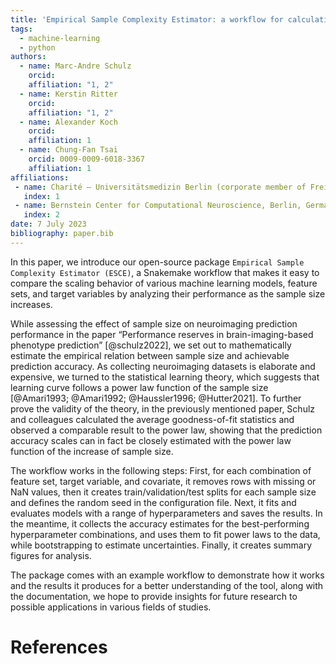 ```yaml
---
title: 'Empirical Sample Complexity Estimator: a workflow for calculating necessary sample size and highest achievable accuracy'
tags:
  - machine-learning
  - python
authors:
  - name: Marc-Andre Schulz
    orcid: 
    affiliation: "1, 2"
  - name: Kerstin Ritter
    orcid: 
    affiliation: "1, 2"
  - name: Alexander Koch
    orcid: 
    affiliation: 1
  - name: Chung-Fan Tsai
    orcid: 0009-0009-6018-3367
    affiliation: 1
affiliations:
 - name: Charité – Universitätsmedizin Berlin (corporate member of Freie Universität Berlin, Humboldt-Universität zu Berlin, and Berlin Institute of Health), Department of Psychiatry and Psychotherapy, Berlin, Germany
   index: 1
 - name: Bernstein Center for Computational Neuroscience, Berlin, Germany
   index: 2
date: 7 July 2023
bibliography: paper.bib
---
```


In this paper, we introduce our open-source package ``Empirical Sample Complexity Estimator (ESCE)``, a Snakemake workflow that makes it easy to compare the scaling behavior of various machine learning models, feature sets, and target variables by analyzing their performance as the sample size increases. 

While assessing the effect of sample size on neuroimaging prediction performance in the paper “Performance reserves in brain-imaging-based phenotype prediction” [@schulz2022], we set out to mathematically estimate the empirical relation between sample size and achievable prediction accuracy. As collecting neuroimaging datasets is elaborate and expensive, we turned to the statistical learning theory, which suggests that learning curve follows a power law function of the sample size [@Amari1993; @Amari1992; @Haussler1996; @Hutter2021]. To further prove the validity of the theory, in the previously mentioned paper, Schulz and colleagues calculated the average goodness-of-fit statistics and observed a comparable result to the power law, showing that the prediction accuracy scales can in fact be closely estimated with the power law function of the increase of sample size. 

The workflow works in the following steps: First, for each combination of feature set, target variable, and covariate, it removes rows with missing or NaN values, then it creates train/validation/test splits for each sample size and defines the random seed in the configuration file. Next, it fits and evaluates models with a range of hyperparameters and saves the results. In the meantime, it collects the accuracy estimates for the best-performing hyperparameter combinations, and uses them to fit power laws to the data, while bootstrapping to estimate uncertainties. Finally, it creates summary figures for analysis. 

The package comes with an example workflow to demonstrate how it works and the results it produces for a better understanding of the tool, along with the documentation, we hope to provide insights  for future research to possible applications in various fields of studies. 


# References
